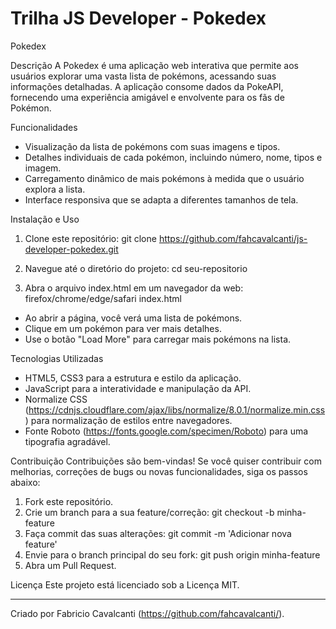 # Trilha JS Developer - Pokedex

Pokedex

Descrição
A Pokedex é uma aplicação web interativa que permite aos usuários explorar uma vasta lista de pokémons, acessando suas informações detalhadas. A aplicação consome dados da PokeAPI, fornecendo uma experiência amigável e envolvente para os fãs de Pokémon.

Funcionalidades
- Visualização da lista de pokémons com suas imagens e tipos.
- Detalhes individuais de cada pokémon, incluindo número, nome, tipos e imagem.
- Carregamento dinâmico de mais pokémons à medida que o usuário explora a lista.
- Interface responsiva que se adapta a diferentes tamanhos de tela.

Instalação e Uso
1. Clone este repositório:
   git clone https://github.com/fahcavalcanti/js-developer-pokedex.git

2. Navegue até o diretório do projeto:
   cd seu-repositorio

3. Abra o arquivo index.html em um navegador da web:
   firefox/chrome/edge/safari index.html

- Ao abrir a página, você verá uma lista de pokémons.
- Clique em um pokémon para ver mais detalhes.
- Use o botão "Load More" para carregar mais pokémons na lista.

Tecnologias Utilizadas
- HTML5, CSS3 para a estrutura e estilo da aplicação.
- JavaScript para a interatividade e manipulação da API.
- Normalize CSS (https://cdnjs.cloudflare.com/ajax/libs/normalize/8.0.1/normalize.min.css) para normalização de estilos entre navegadores.
- Fonte Roboto (https://fonts.google.com/specimen/Roboto) para uma tipografia agradável.

Contribuição
Contribuições são bem-vindas! Se você quiser contribuir com melhorias, correções de bugs ou novas funcionalidades, siga os passos abaixo:

1. Fork este repositório.
2. Crie um branch para a sua feature/correção: git checkout -b minha-feature
3. Faça commit das suas alterações: git commit -m 'Adicionar nova feature'
4. Envie para o branch principal do seu fork: git push origin minha-feature
5. Abra um Pull Request.

Licença
Este projeto está licenciado sob a Licença MIT.

---

Criado por Fabricio Cavalcanti (https://github.com/fahcavalcanti/).
